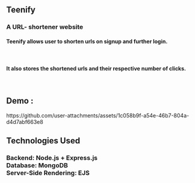 <h2>Teenify</h2>
<h3>A URL- shortener website</h3>
<h4>Teenify allows user to shorten urls on signup and further login.</h4> <br>
<h4>It also stores the shortened urls and their respective number of clicks.</h4>
<br>
<h2>Demo :</h2>
https://github.com/user-attachments/assets/1c058b9f-a54e-46b7-804a-d4d7abf663e8
<br>
<h2>Technologies Used</h2>
<h3>Backend: Node.js + Express.js <br>
Database: MongoDB <br>
Server-Side Rendering: EJS</h3>
